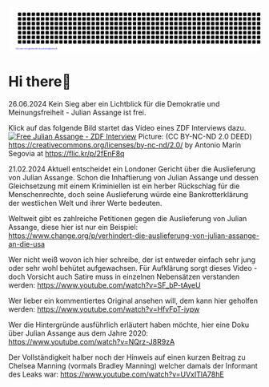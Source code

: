 ![gitartwork](gitartwork.svg)
# Hi there👋

26.06.2024 Kein Sieg aber ein Lichtblick für die Demokratie und Meinungsfreiheit - Julian Assange ist frei. 

Klick auf das folgende Bild startet das Video eines ZDF Interviews dazu. 
[![Free Julian Assange - ZDF Interview](https://live.staticflickr.com/65535/47691943122_b54dbc4fa4_b.jpg)](https://youtu.be/FDGvKed6Xag?si=ermZTPdgVYspuKHs)
Picture: (CC BY-NC-ND 2.0 DEED) https://creativecommons.org/licenses/by-nc-nd/2.0/ by Antonio Marín Segovia at https://flic.kr/p/2fEnF8q

21.02.2024 Aktuell entscheidet ein Londoner Gericht über die Auslieferung von Julian Assange. Schon die Inhaftierung von Julian Assange und dessen Gleichsetzung mit einem Kriminiellen ist ein herber Rückschlag für die Menschenrechte, doch seine Auslieferung würde eine Bankrotterklärung der westlichen Welt und ihrer Werte bedeuten. 

Weltweit gibt es zahlreiche Petitionen gegen die Auslieferung von Julian Assange, diese hier ist nur ein Beispiel:
https://www.change.org/p/verhindert-die-auslieferung-von-julian-assange-an-die-usa

Wer nicht weiß wovon ich hier schreibe, der ist entweder einfach sehr jung oder sehr wohl behütet aufgewachsen. Für Aufklärung sorgt dieses Video - doch Vorsicht auch Satire muss in einzelnen Nebensätzen verstanden werden:
https://www.youtube.com/watch?v=SF_bP-tAyeU

Wer lieber ein kommentiertes Original ansehen will, dem kann hier geholfen werden:
https://www.youtube.com/watch?v=HfvFpT-iypw

Wer die Hintergründe ausführlich erläutert haben möchte, hier eine Doku über Julian Assange aus dem Jahre 2020:
https://www.youtube.com/watch?v=NQrz-J8R9zA

Der Vollständigkeit halber noch der Hinweis auf einen kurzen Beitrag zu Chelsea Manning (vormals Bradley Manning) welcher damals der Informant des Leaks war: https://www.youtube.com/watch?v=UVxITlA78hE
